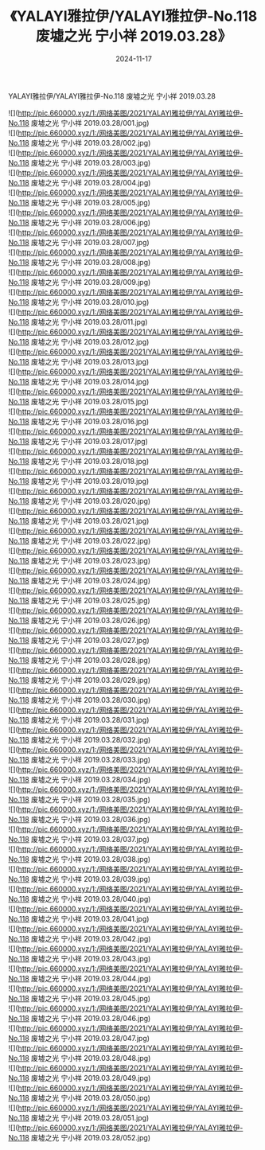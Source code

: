 ﻿---
layout: post
title:  《YALAYI雅拉伊/YALAYI雅拉伊-No.118 废墟之光 宁小祥 2019.03.28》
date:   2024-11-17
img: http://pic.660000.xyz/1:/网络美图/2021/YALAYI雅拉伊/YALAYI雅拉伊-No.118 废墟之光 宁小祥 2019.03.28/000.jpg
categories: [美女, 清纯, 唯美]
---

YALAYI雅拉伊/YALAYI雅拉伊-No.118 废墟之光 宁小祥 2019.03.28

 ![](http://pic.660000.xyz/1:/网络美图/2021/YALAYI雅拉伊/YALAYI雅拉伊-No.118 废墟之光 宁小祥 2019.03.28/001.jpg) <br>![](http://pic.660000.xyz/1:/网络美图/2021/YALAYI雅拉伊/YALAYI雅拉伊-No.118 废墟之光 宁小祥 2019.03.28/002.jpg) <br>![](http://pic.660000.xyz/1:/网络美图/2021/YALAYI雅拉伊/YALAYI雅拉伊-No.118 废墟之光 宁小祥 2019.03.28/003.jpg) <br>![](http://pic.660000.xyz/1:/网络美图/2021/YALAYI雅拉伊/YALAYI雅拉伊-No.118 废墟之光 宁小祥 2019.03.28/004.jpg) <br>![](http://pic.660000.xyz/1:/网络美图/2021/YALAYI雅拉伊/YALAYI雅拉伊-No.118 废墟之光 宁小祥 2019.03.28/005.jpg) <br>![](http://pic.660000.xyz/1:/网络美图/2021/YALAYI雅拉伊/YALAYI雅拉伊-No.118 废墟之光 宁小祥 2019.03.28/006.jpg) <br>![](http://pic.660000.xyz/1:/网络美图/2021/YALAYI雅拉伊/YALAYI雅拉伊-No.118 废墟之光 宁小祥 2019.03.28/007.jpg) <br>![](http://pic.660000.xyz/1:/网络美图/2021/YALAYI雅拉伊/YALAYI雅拉伊-No.118 废墟之光 宁小祥 2019.03.28/008.jpg) <br>![](http://pic.660000.xyz/1:/网络美图/2021/YALAYI雅拉伊/YALAYI雅拉伊-No.118 废墟之光 宁小祥 2019.03.28/009.jpg) <br>![](http://pic.660000.xyz/1:/网络美图/2021/YALAYI雅拉伊/YALAYI雅拉伊-No.118 废墟之光 宁小祥 2019.03.28/010.jpg) <br>![](http://pic.660000.xyz/1:/网络美图/2021/YALAYI雅拉伊/YALAYI雅拉伊-No.118 废墟之光 宁小祥 2019.03.28/011.jpg) <br>![](http://pic.660000.xyz/1:/网络美图/2021/YALAYI雅拉伊/YALAYI雅拉伊-No.118 废墟之光 宁小祥 2019.03.28/012.jpg) <br>![](http://pic.660000.xyz/1:/网络美图/2021/YALAYI雅拉伊/YALAYI雅拉伊-No.118 废墟之光 宁小祥 2019.03.28/013.jpg) <br>![](http://pic.660000.xyz/1:/网络美图/2021/YALAYI雅拉伊/YALAYI雅拉伊-No.118 废墟之光 宁小祥 2019.03.28/014.jpg) <br>![](http://pic.660000.xyz/1:/网络美图/2021/YALAYI雅拉伊/YALAYI雅拉伊-No.118 废墟之光 宁小祥 2019.03.28/015.jpg) <br>![](http://pic.660000.xyz/1:/网络美图/2021/YALAYI雅拉伊/YALAYI雅拉伊-No.118 废墟之光 宁小祥 2019.03.28/016.jpg) <br>![](http://pic.660000.xyz/1:/网络美图/2021/YALAYI雅拉伊/YALAYI雅拉伊-No.118 废墟之光 宁小祥 2019.03.28/017.jpg) <br>![](http://pic.660000.xyz/1:/网络美图/2021/YALAYI雅拉伊/YALAYI雅拉伊-No.118 废墟之光 宁小祥 2019.03.28/018.jpg) <br>![](http://pic.660000.xyz/1:/网络美图/2021/YALAYI雅拉伊/YALAYI雅拉伊-No.118 废墟之光 宁小祥 2019.03.28/019.jpg) <br>![](http://pic.660000.xyz/1:/网络美图/2021/YALAYI雅拉伊/YALAYI雅拉伊-No.118 废墟之光 宁小祥 2019.03.28/020.jpg) <br>![](http://pic.660000.xyz/1:/网络美图/2021/YALAYI雅拉伊/YALAYI雅拉伊-No.118 废墟之光 宁小祥 2019.03.28/021.jpg) <br>![](http://pic.660000.xyz/1:/网络美图/2021/YALAYI雅拉伊/YALAYI雅拉伊-No.118 废墟之光 宁小祥 2019.03.28/022.jpg) <br>![](http://pic.660000.xyz/1:/网络美图/2021/YALAYI雅拉伊/YALAYI雅拉伊-No.118 废墟之光 宁小祥 2019.03.28/023.jpg) <br>![](http://pic.660000.xyz/1:/网络美图/2021/YALAYI雅拉伊/YALAYI雅拉伊-No.118 废墟之光 宁小祥 2019.03.28/024.jpg) <br>![](http://pic.660000.xyz/1:/网络美图/2021/YALAYI雅拉伊/YALAYI雅拉伊-No.118 废墟之光 宁小祥 2019.03.28/025.jpg) <br>![](http://pic.660000.xyz/1:/网络美图/2021/YALAYI雅拉伊/YALAYI雅拉伊-No.118 废墟之光 宁小祥 2019.03.28/026.jpg) <br>![](http://pic.660000.xyz/1:/网络美图/2021/YALAYI雅拉伊/YALAYI雅拉伊-No.118 废墟之光 宁小祥 2019.03.28/027.jpg) <br>![](http://pic.660000.xyz/1:/网络美图/2021/YALAYI雅拉伊/YALAYI雅拉伊-No.118 废墟之光 宁小祥 2019.03.28/028.jpg) <br>![](http://pic.660000.xyz/1:/网络美图/2021/YALAYI雅拉伊/YALAYI雅拉伊-No.118 废墟之光 宁小祥 2019.03.28/029.jpg) <br>![](http://pic.660000.xyz/1:/网络美图/2021/YALAYI雅拉伊/YALAYI雅拉伊-No.118 废墟之光 宁小祥 2019.03.28/030.jpg) <br>![](http://pic.660000.xyz/1:/网络美图/2021/YALAYI雅拉伊/YALAYI雅拉伊-No.118 废墟之光 宁小祥 2019.03.28/031.jpg) <br>![](http://pic.660000.xyz/1:/网络美图/2021/YALAYI雅拉伊/YALAYI雅拉伊-No.118 废墟之光 宁小祥 2019.03.28/032.jpg) <br>![](http://pic.660000.xyz/1:/网络美图/2021/YALAYI雅拉伊/YALAYI雅拉伊-No.118 废墟之光 宁小祥 2019.03.28/033.jpg) <br>![](http://pic.660000.xyz/1:/网络美图/2021/YALAYI雅拉伊/YALAYI雅拉伊-No.118 废墟之光 宁小祥 2019.03.28/034.jpg) <br>![](http://pic.660000.xyz/1:/网络美图/2021/YALAYI雅拉伊/YALAYI雅拉伊-No.118 废墟之光 宁小祥 2019.03.28/035.jpg) <br>![](http://pic.660000.xyz/1:/网络美图/2021/YALAYI雅拉伊/YALAYI雅拉伊-No.118 废墟之光 宁小祥 2019.03.28/036.jpg) <br>![](http://pic.660000.xyz/1:/网络美图/2021/YALAYI雅拉伊/YALAYI雅拉伊-No.118 废墟之光 宁小祥 2019.03.28/037.jpg) <br>![](http://pic.660000.xyz/1:/网络美图/2021/YALAYI雅拉伊/YALAYI雅拉伊-No.118 废墟之光 宁小祥 2019.03.28/038.jpg) <br>![](http://pic.660000.xyz/1:/网络美图/2021/YALAYI雅拉伊/YALAYI雅拉伊-No.118 废墟之光 宁小祥 2019.03.28/039.jpg) <br>![](http://pic.660000.xyz/1:/网络美图/2021/YALAYI雅拉伊/YALAYI雅拉伊-No.118 废墟之光 宁小祥 2019.03.28/040.jpg) <br>![](http://pic.660000.xyz/1:/网络美图/2021/YALAYI雅拉伊/YALAYI雅拉伊-No.118 废墟之光 宁小祥 2019.03.28/041.jpg) <br>![](http://pic.660000.xyz/1:/网络美图/2021/YALAYI雅拉伊/YALAYI雅拉伊-No.118 废墟之光 宁小祥 2019.03.28/042.jpg) <br>![](http://pic.660000.xyz/1:/网络美图/2021/YALAYI雅拉伊/YALAYI雅拉伊-No.118 废墟之光 宁小祥 2019.03.28/043.jpg) <br>![](http://pic.660000.xyz/1:/网络美图/2021/YALAYI雅拉伊/YALAYI雅拉伊-No.118 废墟之光 宁小祥 2019.03.28/044.jpg) <br>![](http://pic.660000.xyz/1:/网络美图/2021/YALAYI雅拉伊/YALAYI雅拉伊-No.118 废墟之光 宁小祥 2019.03.28/045.jpg) <br>![](http://pic.660000.xyz/1:/网络美图/2021/YALAYI雅拉伊/YALAYI雅拉伊-No.118 废墟之光 宁小祥 2019.03.28/046.jpg) <br>![](http://pic.660000.xyz/1:/网络美图/2021/YALAYI雅拉伊/YALAYI雅拉伊-No.118 废墟之光 宁小祥 2019.03.28/047.jpg) <br>![](http://pic.660000.xyz/1:/网络美图/2021/YALAYI雅拉伊/YALAYI雅拉伊-No.118 废墟之光 宁小祥 2019.03.28/048.jpg) <br>![](http://pic.660000.xyz/1:/网络美图/2021/YALAYI雅拉伊/YALAYI雅拉伊-No.118 废墟之光 宁小祥 2019.03.28/049.jpg) <br>![](http://pic.660000.xyz/1:/网络美图/2021/YALAYI雅拉伊/YALAYI雅拉伊-No.118 废墟之光 宁小祥 2019.03.28/050.jpg) <br>![](http://pic.660000.xyz/1:/网络美图/2021/YALAYI雅拉伊/YALAYI雅拉伊-No.118 废墟之光 宁小祥 2019.03.28/051.jpg) <br>![](http://pic.660000.xyz/1:/网络美图/2021/YALAYI雅拉伊/YALAYI雅拉伊-No.118 废墟之光 宁小祥 2019.03.28/052.jpg) <br>